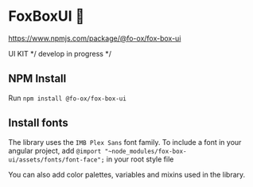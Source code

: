 # FoxBoxUI 🦊
https://www.npmjs.com/package/@fo-ox/fox-box-ui

UI KIT 
*/ develop in progress */

## NPM Install 

Run `npm install @fo-ox/fox-box-ui`

## Install fonts

The library uses the `IMB Plex Sans` font family. To include a font in your angular project, add 
`@import "~node_modules/fox-box-ui/assets/fonts/font-face";` in your root style file


You can also add color palettes, variables and mixins used in the library.
